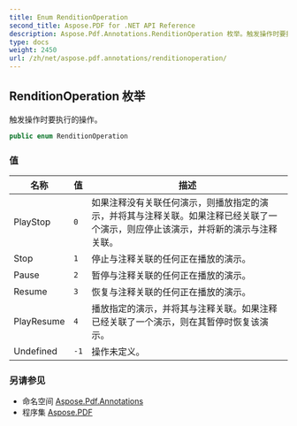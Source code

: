 ```yaml
---
title: Enum RenditionOperation
second_title: Aspose.PDF for .NET API Reference
description: Aspose.Pdf.Annotations.RenditionOperation 枚举。触发操作时要执行的操作
type: docs
weight: 2450
url: /zh/net/aspose.pdf.annotations/renditionoperation/
---
```

## RenditionOperation 枚举

触发操作时要执行的操作。

```csharp
public enum RenditionOperation
```

### 值

| 名称 | 值 | 描述 |
| --- | --- | --- |
| PlayStop | `0` | 如果注释没有关联任何演示，则播放指定的演示，并将其与注释关联。如果注释已经关联了一个演示，则应停止该演示，并将新的演示与注释关联。 |
| Stop | `1` | 停止与注释关联的任何正在播放的演示。 |
| Pause | `2` | 暂停与注释关联的任何正在播放的演示。 |
| Resume | `3` | 恢复与注释关联的任何正在播放的演示。 |
| PlayResume | `4` | 播放指定的演示，并将其与注释关联。如果注释已经关联了一个演示，则在其暂停时恢复该演示。 |
| Undefined | `-1` | 操作未定义。 |

### 另请参见

* 命名空间 [Aspose.Pdf.Annotations](../../aspose.pdf.annotations/)
* 程序集 [Aspose.PDF](../../)